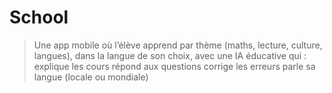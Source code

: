 # School
> Une app mobile où l’élève apprend par thème (maths, lecture, culture, langues), dans la langue de son choix, avec une IA éducative qui :    explique les cours  répond aux questions  corrige les erreurs  parle sa langue (locale ou mondiale)
